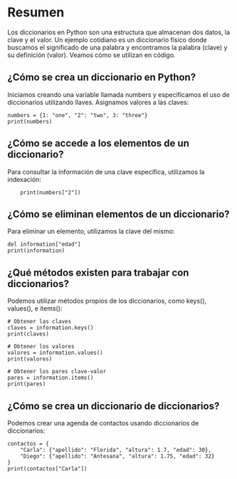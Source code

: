 # Resumen

Los diccionarios en Python son una estructura que almacenan dos datos, la clave y el valor. Un ejemplo cotidiano es un diccionario físico donde buscamos el significado de una palabra y encontramos la palabra (clave) y su definición (valor). Veamos cómo se utilizan en código.

## ¿Cómo se crea un diccionario en Python?

Iniciamos creando una variable llamada numbers y especificamos el uso de diccionarios utilizando llaves. Asignamos valores a las claves:

    numbers = {1: "one", "2": "two", 3: "three"}
    print(numbers)

## ¿Cómo se accede a los elementos de un diccionario?

Para consultar la información de una clave específica, utilizamos la indexación:

        print(numbers["2"])

## ¿Cómo se eliminan elementos de un diccionario?

Para eliminar un elemento, utilizamos la clave del mismo:

    del information["edad"]
    print(information)

## ¿Qué métodos existen para trabajar con diccionarios?

Podemos utilizar métodos propios de los diccionarios, como keys(), values(), e items():

    # Obtener las claves
    claves = information.keys()
    print(claves)

    # Obtener los valores
    valores = information.values()
    print(valores)

    # Obtener los pares clave-valor
    pares = information.items()
    print(pares)

## ¿Cómo se crea un diccionario de diccionarios?

Podemos crear una agenda de contactos usando diccionarios de diccionarios:

    contactos = {
        "Carla": {"apellido": "Florida", "altura": 1.7, "edad": 30},
        "Diego": {"apellido": "Antesana", "altura": 1.75, "edad": 32}
    }
    print(contactos["Carla"])

